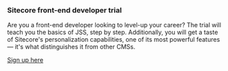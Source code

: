 ### Sitecore front-end developer trial
Are you a front-end developer looking to level-up your career? The trial will teach you the basics of JSS, step by step. Additionally, you will get a taste of Sitecore's personalization capabilities, one of its most powerful features — it's what distinguishes it from other CMSs.

[Sign up here](https://www.sitecore.com/knowledge-center/getting-started/developer-trial)